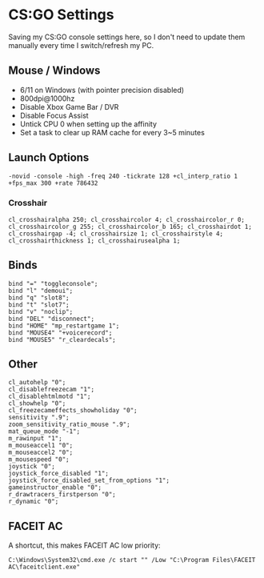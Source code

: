 # CS:GO Settings
Saving my CS:GO console settings here, so I don't need to update them manually every time I switch/refresh my PC.
## Mouse / Windows
- 6/11 on Windows (with pointer precision disabled)
- 800dpi@1000hz
- Disable Xbox Game Bar / DVR
- Disable Focus Assist
- Untick CPU 0 when setting up the affinity
- Set a task to clear up RAM cache for every 3~5 minutes
## Launch Options
```-novid -console -high -freq 240 -tickrate 128 +cl_interp_ratio 1 +fps_max 300 +rate 786432```
### Crosshair
```cl_crosshairalpha 250; cl_crosshaircolor 4; cl_crosshaircolor_r 0; cl_crosshaircolor_g 255; cl_crosshaircolor_b 165; cl_crosshairdot 1; cl_crosshairgap -4; cl_crosshairsize 1; cl_crosshairstyle 4; cl_crosshairthickness 1; cl_crosshairusealpha 1;```
## Binds
```
bind "=" "toggleconsole";
bind "l" "demoui";
bind "q" "slot8";
bind "t" "slot7";
bind "v" "noclip";
bind "DEL" "disconnect";
bind "HOME" "mp_restartgame 1";
bind "MOUSE4" "+voicerecord";
bind "MOUSE5" "r_cleardecals";
```
## Other
```
cl_autohelp "0";
cl_disablefreezecam "1";
cl_disablehtmlmotd "1";
cl_showhelp "0";
cl_freezecameffects_showholiday "0";
sensitivity ".9";
zoom_sensitivity_ratio_mouse ".9";
mat_queue_mode "-1";
m_rawinput "1";
m_mouseaccel1 "0";
m_mouseaccel2 "0";
m_mousespeed "0";
joystick "0";
joystick_force_disabled "1";
joystick_force_disabled_set_from_options "1";
gameinstructor_enable "0";
r_drawtracers_firstperson "0";
r_dynamic "0";
```
## FACEIT AC
A shortcut, this makes FACEIT AC low priority:
```
C:\Windows\System32\cmd.exe /c start "" /Low "C:\Program Files\FACEIT AC\faceitclient.exe"
```
